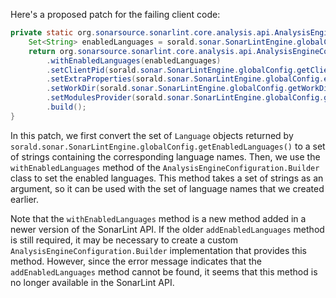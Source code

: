 Here's a proposed patch for the failing client code:

```java
private static org.sonarsource.sonarlint.core.analysis.api.AnalysisEngineConfiguration buildAnalysisEngineConfiguration() {
    Set<String> enabledLanguages = sorald.sonar.SonarLintEngine.globalConfig.getEnabledLanguages().stream().map(lang -> lang.name()).collect(Collectors.toSet());
    return org.sonarsource.sonarlint.core.analysis.api.AnalysisEngineConfiguration.builder()
        .withEnabledLanguages(enabledLanguages)
        .setClientPid(sorald.sonar.SonarLintEngine.globalConfig.getClientPid())
        .setExtraProperties(sorald.sonar.SonarLintEngine.globalConfig.extraProperties())
        .setWorkDir(sorald.sonar.SonarLintEngine.globalConfig.getWorkDir())
        .setModulesProvider(sorald.sonar.SonarLintEngine.globalConfig.getModulesProvider())
        .build();
}
```

In this patch, we first convert the set of `Language` objects returned by `sorald.sonar.SonarLintEngine.globalConfig.getEnabledLanguages()` to a set of strings containing the corresponding language names. Then, we use the `withEnabledLanguages` method of the `AnalysisEngineConfiguration.Builder` class to set the enabled languages. This method takes a set of strings as an argument, so it can be used with the set of language names that we created earlier.

Note that the `withEnabledLanguages` method is a new method added in a newer version of the SonarLint API. If the older `addEnabledLanguages` method is still required, it may be necessary to create a custom `AnalysisEngineConfiguration.Builder` implementation that provides this method. However, since the error message indicates that the `addEnabledLanguages` method cannot be found, it seems that this method is no longer available in the SonarLint API.